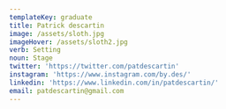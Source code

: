 ```yaml
---
templateKey: graduate
title: Patrick descartin
image: /assets/sloth.jpg
imageHover: /assets/sloth2.jpg
verb: Setting
noun: Stage
twitter: 'https://twitter.com/patdescartin'
instagram: 'https://www.instagram.com/by.des/'
linkedin: 'https://www.linkedin.com/in/patdescartin/'
email: patdescartin@gmail.com
---
```


